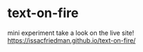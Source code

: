 # text-on-fire
mini experiment 
take a look on the live site! https://issacfriedman.github.io/text-on-fire/

